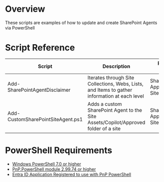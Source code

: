 # Overview

These scripts are examples of how to update and create SharePoint Agents via PowerShell

# Script Reference

| Script | Description | Permissions Required | Dependencies | 
| --- | --- | --- | --- |
| Add-SharePointAgentDisclaimer | Iterates through Site Collections, Webs, Lists, and Items to gather information at each level | SharePoint Application Sites.FullControl.All | PnP PowerShell |
| Add-CustomSharePointSiteAgent.ps1 | Adds a custom SharePoint Agent to the Site Assets/Copilot/Approved folder of a site | SharePoint Application Sites.FullControl.All | PnP PowerShell<br>AgentTemplate.agent file (included in repo)  |


# PowerShell Requirements

*   [Windows PowerShell 7.0 or higher](https://learn.microsoft.com/en-us/powershell/scripting/install/installing-powershell-on-windows?view=powershell-7.4)
*   [PnP.PowerShell module 2.99.74 or higher](https://pnp.github.io/powershell/articles/installation.html)
*   [Entra ID Application Registered to use with PnP PowerShell](https://pnp.github.io/powershell/articles/registerapplication)